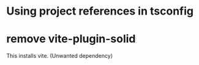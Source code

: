 # Using project references in tsconfig

# remove vite-plugin-solid

This installs vite. (Unwanted dependency)
